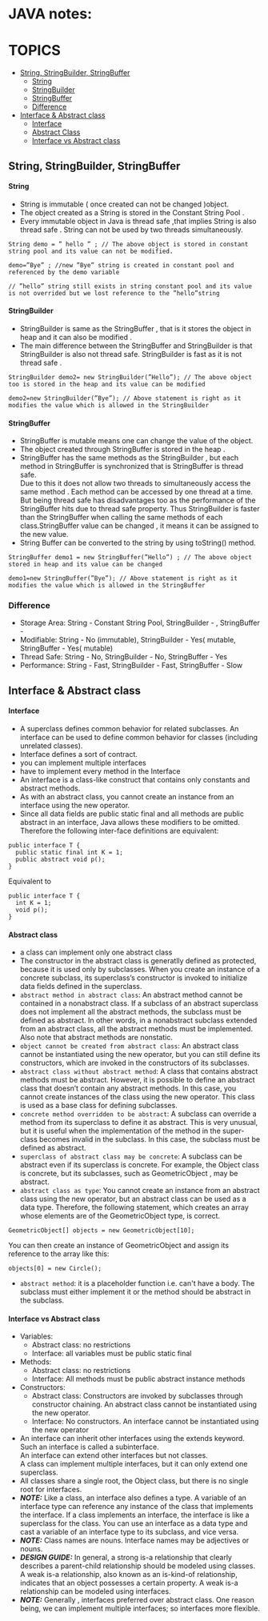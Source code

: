 # JAVA notes:
# TOPICS
  - [String, StringBuilder, StringBuffer](string,-stringbuilder,-stringbuffer)
    - [String](#string)
    - [StringBuilder](#stringsuilder)
    - [StringBuffer](#stringbuffer)
    - [Difference](#difference)
  - [Interface & Abstract class](#interface-&-abstract-class)
    - [Interface](#interface)
    - [Abstract Class](#abstract-class)
    - [Interface vs Abstract class](#interface-vs-abstract-class)

## String, StringBuilder, StringBuffer
#### String
  - String is immutable ( once created can not be changed )object.
  - The object created as a String is stored in the Constant String Pool .
  - Every immutable object in Java is thread safe ,that implies String is also thread safe . String can not be used by two threads simultaneously.
  ```
  String demo = ” hello ” ; // The above object is stored in constant string pool and its value can not be modified.  

  demo=”Bye” ; //new ”Bye” string is created in constant pool and referenced by the demo variable

  // ”hello” string still exists in string constant pool and its value is not overrided but we lost reference to the ”hello”string
  ```

#### StringBuilder
  - StringBuilder is same as the StringBuffer , that is it stores the object in heap and it can also be modified .
  - The main difference between the StringBuffer and StringBuilder is that StringBuilder is also not thread safe. StringBuilder is fast as it is not thread safe .
  ```
  StringBuilder demo2= new StringBuilder(”Hello”); // The above object too is stored in the heap and its value can be modified  

  demo2=new StringBuilder(”Bye”); // Above statement is right as it modifies the value which is allowed in the StringBuilder
  ```

#### StringBuffer
  - StringBuffer is mutable means one can change the value of the object.
  - The object created through StringBuffer is stored in the heap .
  - StringBuffer has the same methods as the StringBuilder , but each method in StringBuffer is synchronized that is StringBuffer is thread safe.  
  Due to this it does not allow two threads to simultaneously access the same method . Each method can be accessed by one thread at a time.  
  But being thread safe has disadvantages too as the performance of the StringBuffer hits due to thread safe property. Thus StringBuilder is faster than the StringBuffer when calling the same methods of each class.StringBuffer value can be changed , it means it can be assigned to the new value.
  - String Buffer can be converted to the string by using toString() method.
  ```
  StringBuffer demo1 = new StringBuffer(”Hello”) ; // The above object stored in heap and its value can be changed

  demo1=new StringBuffer(”Bye”); // Above statement is right as it modifies the value which is allowed in the StringBuffer
  ```
### Difference
  - Storage Area: String - Constant String Pool, StringBuilder - , StringBuffer -
  - Modifiable: String - No (immutable), StringBuilder - Yes( mutable, StringBuffer - Yes( mutable)
  - Thread Safe: String - No, StringBuilder - No, StringBuffer - Yes
  - Performance: String - Fast, StringBuilder - Fast, StringBuffer - Slow


## Interface & Abstract class
#### Interface  
  - A superclass defines common behavior for related subclasses. An interface can be used to define common behavior for classes (including unrelated classes).
  - Interface defines a sort of contract.
  - you can implement multiple interfaces
  - have to implement every method in the Interface
  - An interface is a class-like construct that contains only constants and abstract methods.
  - As with an abstract class, you cannot create an instance from an interface using the new operator.
  - Since all data fields are public static final and all methods are public abstract in an interface, Java allows these modifiers to be omitted. Therefore the following inter-face definitions are equivalent:
  ```
  public interface T {
    public static final int K = 1;
    public abstract void p();
  }
  ```
  Equivalent to
  ```
  public interface T {
    int K = 1;
    void p();
  }
  ```

#### Abstract class
  - a class can implement only one abstract class
  - The constructor in the abstract class is generatlly defined as protected, because it is used only by subclasses. When you create an instance of a concrete subclass, its superclass’s constructor is invoked to initialize data fields defined in the superclass.
  - `abstract method in abstract
class`: An abstract method cannot be contained in a nonabstract class. If a subclass of an abstract superclass does not implement all the abstract methods, the subclass must be defined as abstract. In other words, in a nonabstract subclass extended from an abstract class, all the abstract methods must be implemented. Also note that abstract methods are nonstatic.
  - `object cannot be created from
abstract class`: An abstract class cannot be instantiated using the new operator, but you can still define its constructors, which are invoked in the constructors of its subclasses.
  - `abstract class without abstract
method`: A class that contains abstract methods must be abstract. However, it is possible to define an abstract class that doesn’t contain any abstract methods. In this case, you cannot create instances of the class using the new operator. This class is used as a base class for defining subclasses.
  - `concrete method overridden
to be abstract`: A subclass can override a method from its superclass to define it as abstract. This is very unusual, but it is useful when the implementation of the method in the super-class becomes invalid in the subclass. In this case, the subclass must be defined as abstract.
  - `superclass of abstract class
may be concrete`: A subclass can be abstract even if its superclass is concrete. For example, the Object class is concrete, but its subclasses, such as GeometricObject , may be abstract.
  - `abstract class as type`: You cannot create an instance from an abstract class using the new operator, but an abstract class can be used as a data type. Therefore, the following statement, which creates an array whose elements are of the GeometricObject type, is correct.
  ```
  GeometricObject[] objects = new GeometricObject[10];
  ```
  You can then create an instance of GeometricObject and assign its reference to the array like this:
  ```
  objects[0] = new Circle();
  ```
  - `abstract method`: it is a placeholder function i.e. can't have a body. The subclass must either implement it or the method should be abstract in the subclass.
#### Interface vs Abstract class
  - Variables:
    - Abstract class: no restrictions
    - Interface: all variables must be public static final
  - Methods:
    - Abstract class: no restrictions
    - Interface: All methods must be public abstract instance methods
  - Constructors:
    - Abstract class: Constructors are invoked by subclasses through constructor chaining. An abstract class cannot be instantiated using the new operator.
    - Interface: No constructors. An interface cannot be instantiated using the new operator
  - An interface can inherit other interfaces using the extends keyword. Such an interface is called a subinterface.  
  An interface can extend other interfaces but not classes.  
  A class can implement multiple interfaces, but it can only extend one superclass.
  - All classes share a single root, the Object class, but there is no single root for interfaces.
  - ***NOTE:***  Like a class, an interface also defines a type. A variable of an interface type can reference any instance of the class that implements the interface. If a class implements an interface, the interface is like a superclass for the class. You can use an interface as a data type and cast a variable of an interface type to its subclass, and vice versa.
  - ***NOTE:*** Class names are nouns. Interface names may be adjectives or nouns.
  - ***DESIGN GUIDE:*** In general, a strong is-a
relationship that clearly describes a parent-child relationship should be modeled using classes.  
A weak is-a relationship, also known as an is-kind-of relationship, indicates that an object possesses a certain property. A weak is-a relationship can
be modeled using interfaces.
  - ***NOTE:*** Generally , interfaces preferred over abstract class. One reason being, we can implement multiple interfaces; so interfaces more flexible.
